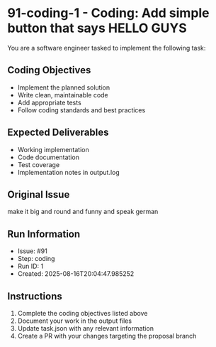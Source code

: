 # 91-coding-1 - Coding: Add simple button that says HELLO GUYS

You are a software engineer tasked to implement the following task:

## Coding Objectives
- Implement the planned solution
- Write clean, maintainable code
- Add appropriate tests
- Follow coding standards and best practices

## Expected Deliverables
- Working implementation
- Code documentation
- Test coverage
- Implementation notes in output.log

## Original Issue

make it big and round and funny and speak german

## Run Information
- Issue: #91
- Step: coding
- Run ID: 1
- Created: 2025-08-16T20:04:47.985252

## Instructions
1. Complete the coding objectives listed above
2. Document your work in the output files
3. Update task.json with any relevant information
4. Create a PR with your changes targeting the proposal branch

